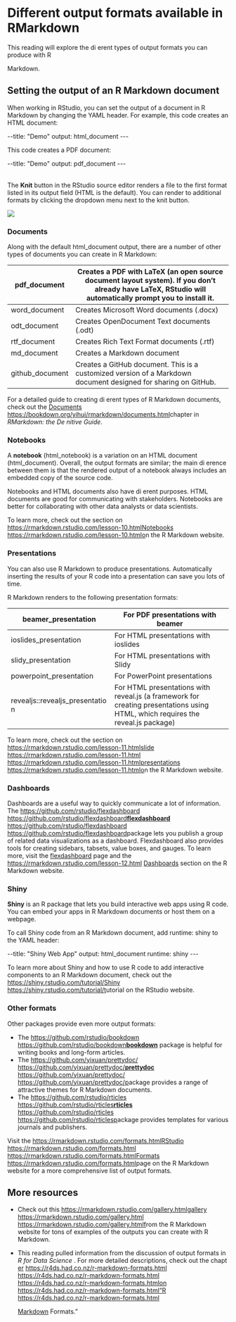 # Different output formats available in RMarkdown

This reading will explore the di erent types of output formats you can produce with R

Markdown.

## Setting the output of an R Markdown document

When working in RStudio, you can set the output of a document in R Markdown by changing the YAML header. For example, this code creates an HTML document:

\--title: "Demo" output: html_document ---

This code creates a PDF document:

\--title: "Demo" output: pdf_document ---

|   |
|---|

The **Knit** button in the RStudio source editor renders a file to the first format listed in its output field (HTML is the default). You can render to additional formats by clicking the dropdown menu next to the knit button.

![](media/0b13806748dda9527e9663d904162bb9.jpg)

### Documents

Along with the default html_document output, there are a number of other types of documents you can create in R Markdown:

| pdf_document     | Creates a PDF with LaTeX (an open source document layout system). If you don’t already have LaTeX, RStudio will automatically prompt you to install it.  |
|------------------|----------------------------------------------------------------------------------------------------------------------------------------------------------|
| word_document    | Creates Microsoft Word documents (.docx)                                                                                                                 |
| odt_document     | Creates OpenDocument Text documents  (.odt)                                                                                                              |
| rtf_document     | Creates Rich Text Format documents (.rtf)                                                                                                                |
| md_document      | Creates a Markdown document                                                                                                                              |
| github_document  | Creates a GitHub document. This is a customized version of a Markdown document designed for sharing on GitHub.                                           |

For a detailed guide to creating di erent types of R Markdown documents, check out the [Documents](https://bookdown.org/yihui/rmarkdown/documents.html) <https://bookdown.org/yihui/rmarkdown/documents.html>chapter in *RMarkdown:*  *the*  *De nitive*  *Guide*.

### Notebooks

A **notebook** (html_notebook) is a variation on an HTML document (html_document). Overall, the output formats are similar; the main di erence between them is that the rendered output of a notebook always includes an embedded copy of the source code.

Notebooks and HTML documents also have di erent purposes. HTML documents are good for communicating with stakeholders. Notebooks are better for collaborating with other data analysts or data scientists.

To learn more, check out the section on <https://rmarkdown.rstudio.com/lesson-10.html>[Notebooks](https://rmarkdown.rstudio.com/lesson-10.html) <https://rmarkdown.rstudio.com/lesson-10.html>[o](https://rmarkdown.rstudio.com/lesson-10.html)n the R Markdown website.

### Presentations

You can also use R Markdown to produce presentations. Automatically inserting the results of your R code into a presentation can save you lots of time.

R Markdown renders to the following presentation formats:

| beamer_presentation               | For PDF presentations with beamer                                                                                                 |
|-----------------------------------|-----------------------------------------------------------------------------------------------------------------------------------|
| ioslides_presentation             | For HTML presentations with ioslides                                                                                              |
| slidy_presentation                | For HTML presentations with Slidy                                                                                                 |
| powerpoint_presentation           | For PowerPoint presentations                                                                                                      |
| revealjs::revealjs_presentatio n  | For HTML presentations with reveal.js (a framework for creating presentations  using HTML, which requires the reveal.js package)  |

To learn more, check out the section on <https://rmarkdown.rstudio.com/lesson-11.html>[slide](https://rmarkdown.rstudio.com/lesson-11.html) <https://rmarkdown.rstudio.com/lesson-11.html> <https://rmarkdown.rstudio.com/lesson-11.html>[presentations](https://rmarkdown.rstudio.com/lesson-11.html) <https://rmarkdown.rstudio.com/lesson-11.html>[o](https://rmarkdown.rstudio.com/lesson-11.html)n the R Markdown website.

### Dashboards

Dashboards are a useful way to quickly communicate a lot of information. The <https://github.com/rstudio/flexdashboard> <https://github.com/rstudio/flexdashboard>[**flexdashboard**](https://github.com/rstudio/flexdashboard) <https://github.com/rstudio/flexdashboard> <https://github.com/rstudio/flexdashboard>package lets you publish a group of related data visualizations as a dashboard. Flexdashboard also provides tools for creating sidebars, tabsets, value boxes, and gauges. To learn more, visit the [flexdashboard](https://rmarkdown.rstudio.com/flexdashboard/) page and the <https://rmarkdown.rstudio.com/lesson-12.html> [Dashboards](https://rmarkdown.rstudio.com/lesson-12.html) section on the R Markdown website.

### Shiny

**Shiny** is an R package that lets you build interactive web apps using R code. You can embed your apps in R Markdown documents or host them on a webpage.

To call Shiny code from an R Markdown document, add runtime: shiny to the YAML header:

\--title: "Shiny Web App" output: html_document runtime: shiny ---

To learn more about Shiny and how to use R code to add interactive components to an R Markdown document, check out the <https://shiny.rstudio.com/tutorial/>[Shiny](https://shiny.rstudio.com/tutorial/) <https://shiny.rstudio.com/tutorial/>[t](https://shiny.rstudio.com/tutorial/)utorial on the RStudio website.

### Other formats

Other packages provide even more output formats:

-   The <https://github.com/rstudio/bookdown> <https://github.com/rstudio/bookdown>[**bookdown**](https://github.com/rstudio/bookdown) package is helpful for writing books and long-form articles.
-   The <https://github.com/yixuan/prettydoc/> <https://github.com/yixuan/prettydoc/>[**pre**](https://github.com/yixuan/prettydoc/)[**tt**](https://github.com/yixuan/prettydoc/)[**ydoc**](https://github.com/yixuan/prettydoc/) <https://github.com/yixuan/prettydoc/> <https://github.com/yixuan/prettydoc/>[p](https://github.com/yixuan/prettydoc/)ackage provides a range of attractive themes for R Markdown documents.
-   The <https://github.com/rstudio/rticles> <https://github.com/rstudio/rticles>[**rt**](https://github.com/rstudio/rticles)[**icles**](https://github.com/rstudio/rticles) <https://github.com/rstudio/rticles> <https://github.com/rstudio/rticles>[p](https://github.com/rstudio/rticles)ackage provides templates for various journals and publishers.

Visit the <https://rmarkdown.rstudio.com/formats.html>[RStudio](https://rmarkdown.rstudio.com/formats.html) <https://rmarkdown.rstudio.com/formats.html> <https://rmarkdown.rstudio.com/formats.html>[Formats](https://rmarkdown.rstudio.com/formats.html) <https://rmarkdown.rstudio.com/formats.html>page on the R Markdown website for a more comprehensive list of output formats.

## More resources

-   Check out this  <https://rmarkdown.rstudio.com/gallery.html>[gallery](https://rmarkdown.rstudio.com/gallery.html) <https://rmarkdown.rstudio.com/gallery.html> <https://rmarkdown.rstudio.com/gallery.html>[f](https://rmarkdown.rstudio.com/gallery.html)rom the R Markdown website for tons of examples of the outputs you can create with R Markdown.
-   This reading pulled information from the discussion of output formats in *R*  *for*  *Data* *Science* . For more detailed descriptions, check out the chapt [er](https://r4ds.had.co.nz/r-markdown-formats.html) <https://r4ds.had.co.nz/r-markdown-formats.html> <https://r4ds.had.co.nz/r-markdown-formats.html> <https://r4ds.had.co.nz/r-markdown-formats.html>[on](https://r4ds.had.co.nz/r-markdown-formats.html) <https://r4ds.had.co.nz/r-markdown-formats.html>[“](https://r4ds.had.co.nz/r-markdown-formats.html)[R](https://r4ds.had.co.nz/r-markdown-formats.html) <https://r4ds.had.co.nz/r-markdown-formats.html>

    [Markdown](https://r4ds.had.co.nz/r-markdown-formats.html) Formats.”
